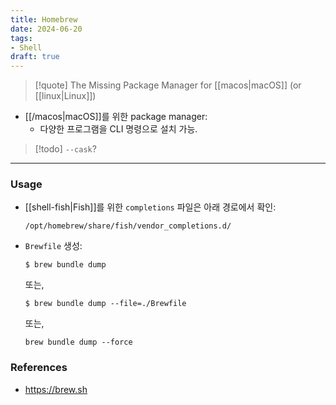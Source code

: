 ```yaml
---
title: Homebrew
date: 2024-06-20
tags:
- Shell
draft: true
---
```



> [!quote] The Missing Package Manager for [[macos|macOS]] (or [[linux|Linux]])

- [[/macos|macOS]]를 위한 package manager:
    - 다양한 프로그램을 CLI 명령으로 설치 가능.


> [!todo] `--cask`?


---
### Usage
- [[shell-fish|Fish]]를 위한 `completions` 파일은 아래 경로에서 확인:
    ```shellscript
    /opt/homebrew/share/fish/vendor_completions.d/
    ```

- `Brewfile` 생성:
    ```shellscript
    $ brew bundle dump
    ```
    
    또는,
    ```shellscript
    $ brew bundle dump --file=./Brewfile
    ```
    
    또는,
    ```shellscript
    brew bundle dump --force
    ```
    

### References
- https://brew.sh